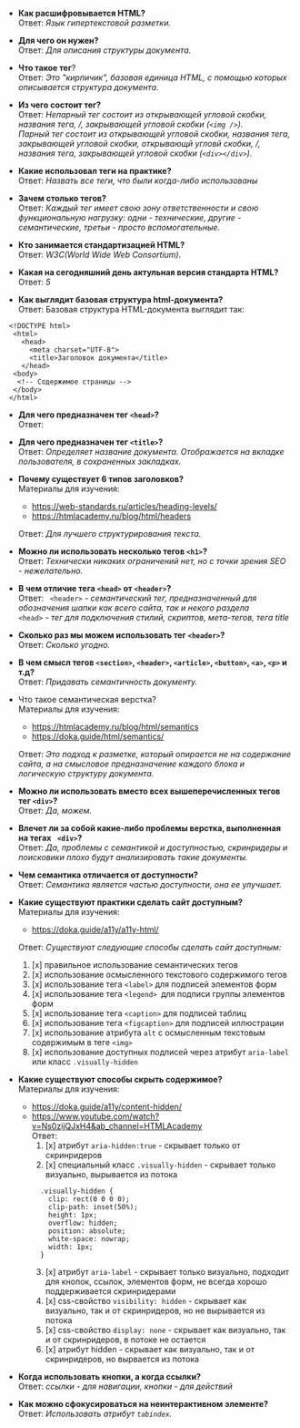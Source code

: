 - **Как расшифровывается HTML?**  
  Ответ: *Язык гипертекстовой разметки.*


- **Для чего он нужен?**  
  Ответ: *Для описания структуры документа.*  


- **Что такое тег**?  
  Ответ: *Это "кирпичик", базовая единица HTML, c помощью которых описывается структура документа.*  


- **Из чего состоит тег?**  
  Ответ: *Непарный тег состоит из открывающей угловой скобки, названия тега, /, закрывающей угловой скобки (`<img />`).  
  Парный тег состоит из открывающей угловой скобки, названия тега, закрывающей угловой скобки, открывающй угловй скобки, /, названия тега, закрывающей угловой скобки (`<div></div>`).*  


- **Какие использовал теги на практике?**  
  Ответ: _Назвать все теги, что были когда-либо использованы_    

  
- **Зачем столько тегов?**  
  Ответ: _Каждый тег имеет свою зону ответственности и свою функциональную нагрузку: одни - технические, другие - семантические, третьи - просто вспомогательные._  


- **Кто занимается стандартизацией HTML?**  
  Ответ: _W3C(World Wide Web Consortium)_.  


- **Какая на сегодняшний день актульная версия стандарта HTML?**  
  Ответ: _5_     


- **Как выглядит базовая структура html-документа?**  
  Ответ: Базовая структура HTML-документа выглядит так:
 ```
  <!DOCTYPE html>
   <html>
     <head>
       <meta charset="UTF-8">
       <title>Заголовок документа</title>
     </head>
   <body>
    <!-- Содержимое страницы -->
   </body>
  </html>
 ```   

- **Для чего предназначен тег `<head>`?**  
  Ответ:   


- **Для чего предназначен  тег `<title>`?**  
  Ответ: _Определяет название документа. Отображается на вкладке пользователя, в сохраненных закладках._  


- **Почему существует 6 типов заголовков?**  
  Материалы для изучения:
   - https://web-standards.ru/articles/heading-levels/
   - https://htmlacademy.ru/blog/html/headers 
  
  Ответ: _Для лучшего структурирования текста._    
  

- **Можно ли использовать несколько тегов `<h1>`?**  
  Ответ: _Технически никаких ограничений нет, но с точки зрения SEO - нежелательно._


- **В чем отличие тега `<head>` от `<header>`?**  
  Ответ: ` <header>` _- семантический тег, предназначенный для обозначения шапки как всего сайта, так и некого раздела_  
  `<head>` _- тег для подключения стилий, скриптов, мета-тегов, тега title_  


- **Сколько раз мы можем использовать тег `<header>`?**  
  Ответ: _Сколько угодно._  

  
- **В чем смысл тегов `<section>`, `<header>`, `<article>`, `<button>`, `<a>`, `<p>` и т.д?**  
  Ответ: _Придавать семантичность документу._    


- Что такое семантическая верстка?  
  Материалы для изучения:
  - https://htmlacademy.ru/blog/html/semantics
  - https://doka.guide/html/semantics/ 
  
  Ответ: _Это подход к разметке, который опирается не на содержание сайта, а на смысловое предназначение каждого блока и логическую структуру документа._


- **Можно ли использовать вместо всех вышеперечисленных тегов тег `<div>`?**  
  Ответ: _Да, можем._


- **Влечет ли за собой какие-либо проблемы верстка, выполненная на тегах ` <div>`?**  
  Ответ: _Да, проблемы с семантикой и доступностью, скринридеры и поисковики плохо будут анализировать такие документы._  


- **Чем семантика отличается от доступности?**  
  Ответ: _Семантика является частью доступности, она ее улучшает._   


- **Какие существуют практики сделать сайт доступным?**   
  Материалы для изучения:
   - https://doka.guide/a11y/a11y-html/   
  
  Ответ: _Существуют следующие способы сделать сайт доступным:_  
  1. [x] правильное использование семантических тегов
  2. [x] использование осмысленного текстового содержимого тегов
  3. [x] использование тега `<label>` для подписей элементов форм
  4. [x] использование тега `<legend> `для подписи группы элементов форм
  5. [x] использование тега `<caption>` для подписей таблиц
  6. [x] использование тега `<figcaption>` для подписей иллюстрации
  7. [x] использование атрибута `alt` с осмысленным текстовым содержимым в теге `<img>`
  8. [x] использование доступных подписей через атрибут `aria-label` или класс `.visually-hidden `


- **Какие существуют способы скрыть содержимое?**   
  Материалы для изучения:
    - https://doka.guide/a11y/content-hidden/  
    - https://www.youtube.com/watch?v=Ns0zijQJxH4&ab_channel=HTMLAcademy  
   Ответ:
       1. [x] атрибут `aria-hidden:true` - скрывает только от скринридеров
       2. [x] специальный класс `.visually-hidden` - скрывает только визуально, вырывается из потока
         ```
           .visually-hidden {
             clip: rect(0 0 0 0);
             clip-path: inset(50%);
             height: 1px;
             overflow: hidden;
             position: absolute;
             white-space: nowrap;
             width: 1px;
           }
        ```
       3. [x] атрибут `aria-label` - скрывает только визуально, подходит для кнопок, ссылок, элементов форм, не всегда хорошо поддерживается скринридерами
       4. [x] css-свойство `visibility: hidden` - скрывает как визуально, так и от скринридеров, но не вырывается из потока
       5. [x] css-свойство `display: none` - скрывает как визуально, так и от скринридеров, в потоке не остается
       6. [x] атрибут hidden - скрывает как визуально, так и от скринридеров, но вырвается из потока  


- **Когда использовать кнопки, а когда ссылки?**  
  Ответ: _ссылки - для навигации, кнопки - для действий_  


- **Как можно сфокусироваться на неинтерактивном элементе?**  
  Ответ: _Использовать атрибут `tabindex`._

